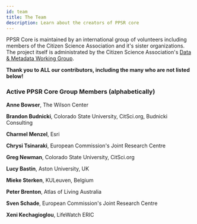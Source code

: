 ```yaml
---
id: team
title: The Team
description: Learn about the creators of PPSR core
---
```


PPSR Core is maintained by an international group of volunteers including members of the Citizen Science Association and it's sister organizations. The project itself is administrated by the Citizen Science Association's [Data & Metadata Working Group](https://www.citizenscience.org/get-involved/working-groups/data-and-metadata-working-group/).

**Thank you to ALL our contributors, including the many who are not listed below!**

### Active PPSR Core Group Members (alphabetically)

**Anne Bowser**, The Wilson Center

**Brandon Budnicki**, Colorado State University, CitSci.org, Budnicki Consulting  

**Charmel Menzel**, Esri

**Chrysi Tsinaraki**, European Commission's Joint Research Centre

**Greg Newman**, Colorado State University, CitSci.org

**Lucy Bastin**, Aston University, UK

**Mieke Sterken**, KULeuven, Belgium

**Peter Brenton**, Atlas of Living Australia  

**Sven Schade**, European Commission's Joint Research Centre

**Xeni Kechagioglou**, LifeWatch ERIC

